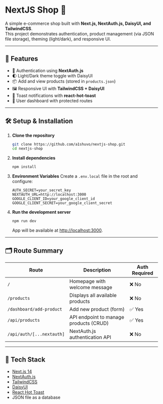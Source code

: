 # NextJS Shop 🛒

A simple e-commerce shop built with **Next.js, NextAuth.js, DaisyUI, and TailwindCSS**.  
This project demonstrates authentication, product management (via JSON file storage), theming (light/dark), and responsive UI.

---

## 🚀 Features
- 🔑 Authentication using **NextAuth.js**
- 🌓 Light/Dark theme toggle with DaisyUI
- 📦 Add and view products (stored in `products.json`)
- 🖼️ Responsive UI with **TailwindCSS + DaisyUI**
- 🔔 Toast notifications with **react-hot-toast**
- 👤 User dashboard with protected routes

---

## 🛠️ Setup & Installation

1. **Clone the repository**
   ```bash
   git clone https://github.com/a1shuvo/nextjs-shop.git
   cd nextjs-shop
   ```

2. **Install dependencies**
   ```bash
   npm install
   ```

3. **Environment Variables**
   Create a `.env.local` file in the root and configure:
   ```env
   AUTH_SECRET=your_secret_key
   NEXTAUTH_URL=http://localhost:3000
   GOOGLE_CLIENT_ID=your_google_client_id
   GOOGLE_CLIENT_SECRET=your_google_client_secret
   ```

4. **Run the development server**
   ```bash
   npm run dev
   ```
   App will be available at [http://localhost:3000](http://localhost:3000).

---

## 🗂️ Route Summary

| Route                     | Description                               | Auth Required |
|----------------------------|-------------------------------------------|---------------|
| `/`                       | Homepage with welcome message             | ❌ No |
| `/products`               | Displays all available products           | ❌ No |
| `/dashboard/add-product`  | Add new product (form)                     | ✅ Yes |
| `/api/products`           | API endpoint to manage products (CRUD)    | ✅ Yes |
| `/api/auth/[...nextauth]` | NextAuth.js authentication API            | ❌ No |

---

## 📌 Tech Stack
- [Next.js 14](https://nextjs.org/)
- [NextAuth.js](https://next-auth.js.org/)
- [TailwindCSS](https://tailwindcss.com/)
- [DaisyUI](https://daisyui.com/)
- [React Hot Toast](https://react-hot-toast.com/)
- JSON file as a database

